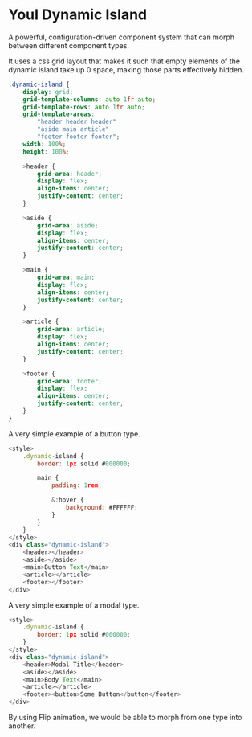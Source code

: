 # YouI Dynamic Island

A powerful, configuration-driven component system that can morph between different component types.

It uses a css grid layout that makes it such that empty elements of the dynamic island take up 0 space, making those parts effectively hidden.

```css
.dynamic-island {
    display: grid;
    grid-template-columns: auto 1fr auto;
    grid-template-rows: auto 1fr auto;
    grid-template-areas:
        "header header header"
        "aside main article"
        "footer footer footer";
    width: 100%;
    height: 100%;

    >header {
        grid-area: header;
        display: flex;
        align-items: center;
        justify-content: center;
    }

    >aside {
        grid-area: aside;
        display: flex;
        align-items: center;
        justify-content: center;
    }

    >main {
        grid-area: main;
        display: flex;
        align-items: center;
        justify-content: center;
    }

    >article {
        grid-area: article;
        display: flex;
        align-items: center;
        justify-content: center;
    }

    >footer {
        grid-area: footer;
        display: flex;
        align-items: center;
        justify-content: center;
    }
}
```

A very simple example of a button type.

```js
<style>
    .dynamic-island {
        border: 1px solid #000000;

        main {
            padding: 1rem;

            &:hover {
                background: #FFFFFF;
            }
        }
    }
</style>
<div class="dynamic-island">
    <header></header>
    <aside></aside>
    <main>Button Text</main>
    <article></article>
    <footer></footer>
</div>
```

A very simple example of a modal type.

```js
<style>
    .dynamic-island {
        border: 1px solid #000000;
    }
</style>
<div class="dynamic-island">
    <header>Modal Title</header>
    <aside></aside>
    <main>Body Text</main>
    <article></article>
    <footer><button>Some Button</button</footer>
</div>
```

By using Flip animation, we would be able to morph from one type into another.
